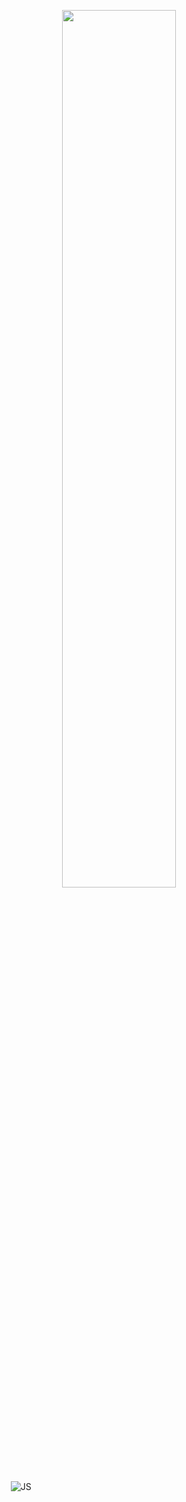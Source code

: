 <p align="center"><img width=60% src=""></p>

&nbsp;&nbsp;&nbsp;&nbsp;&nbsp;&nbsp;&nbsp;&nbsp;&nbsp;&nbsp;&nbsp;&nbsp;&nbsp;&nbsp;&nbsp;&nbsp;&nbsp;&nbsp;&nbsp;
![JS](https://img.shields.io/badge/magic+with-nodejs-blue)
